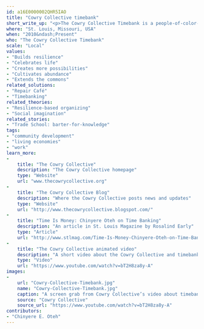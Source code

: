 ```yaml
---
id: a16E0000002QHR5IAO
title: "Cowry Collective timebank"
short_write_up: "<p>The Cowry Collective Timebank is a people-of-color-led network engaged in reciprocal exchange of services, skills, and goods through timebanking , where the currency exchanged is the time spent by members. Through membership in the timebank, people create and strengthen community bonds, build economic freedom by providing an alternative means of meeting needs and desires, and encourage creativity in redefining self-sufficiency, interdependence and valuation of time. In St. Louis, the sixth most segregated city in the U.S., timebanking is a tool for addressing racial inequality and bridging racial divides through a process of community building that happens person by person, one hour at a time.</p>"
where: "St. Louis, Missouri, USA"
when: "2010&ndash;Present"
who: "The Cowry Collective Timebank"
scale: "Local"
values:
- "Builds resilience"
- "Celebrates life"
- "Creates more possibilities"
- "Cultivates abundance"
- "Extends the commons"
related_solutions:
- "Repair Café"
- "Timebanking"
related_theories:
- "Resilience-based organizing"
- "Social imagination"
related_stories:
- "Trade School: barter-for-knowledge"
tags:
- "community development"
- "living economies"
- "work"
learn_more:
-
    title: "The Cowry Collective"
    description: "The Cowry Collective homepage"
    type: "Website"
    url: "www.thecowrycollective.org"
-
    title: "The Cowry Collective Blog"
    description: "Where the Cowry Collective posts news and updates"
    type: "Website"
    url: "http://www.thecowrycollective.blogspot.com/"
-
    title: "Time Is Money: Chinyere Oteh on Time Banking"
    description: "An article in St. Louis Magazine by Rosalind Early"
    type: "Article"
    url: "http://www.stlmag.com/Time-Is-Money-Chinyere-Oteh-on-Time-Banking/"
-
    title: "The Cowry Collective animated video"
    description: "A short video about the Cowry Collective and timebanking"
    type: "Video"
    url: "https://www.youtube.com/watch?v=bT2H8za8y-A"
images:
-
    url: "Cowry-Collective-Timebank.jpg"
    name: "Cowry-Collective-Timebank.jpg"
    caption: "A screen grab from Cowry Collective’s video about timebanking."
    source: "Cowry Collective"
    source_url: "https://www.youtube.com/watch?v=bT2H8za8y-A"
contributors:
- "Chinyere E. Oteh"
---
```

